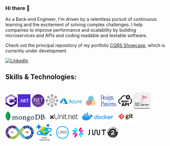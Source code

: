 ### Hi there 👋
As a Back-end Engineer, I'm driven by a relentless pursuit of continuous learning and the excitement of solving complex challenges. I help companies to improve performance and scalability by building microservices and APIs and coding readable and testable software.

Check out the principal repository of my portfolio [CQRS Showcase](https://github.com/reinaldogez/cqrs-showcase), which is currently under development.

[![LinkedIn](https://img.shields.io/badge/LinkedIn-0077B5?style=for-the-badge&logo=linkedin&logoColor=white)](https://www.linkedin.com/in/reinaldogez/)

## Skills & Technologies:
<div style="display: inline_block"><br/>
  <img align="center" height="40" alt="C#" src="images/c_sharp_logo.png" /> 
  <img align="center" height="40" alt=".NET" src="images/.net_logo.png" /> 
  <img align="center" height="40" alt=".NET Core" src="images/.net_core_logo.png" /> 
  <img align="center" height="40" alt="Microservices" src="images/microservices.png" />
  <img align="center" height="20" alt="Microsoft Azure" src="images/microsoft_azure_logo.png" />
  <img align="center" height="50" alt="Domain-driven design" src="images/domain_driven_design.png" />
  <img align="center" height="40" alt="Domain-driven design" src="images/design_patterns_logo.png" />
  <img align="center" height="35" alt="REST APIs" src="images/rest_api_icon.svg" /> 
  <img align="center" height="55" alt="Microsoft SQL Server" src="images/sql_server_logo_white_background.png" />
  <img align="center" height="35" alt="Mongo DB" src="images/mongo_db_logo.png" />
  <img align="center" height="35" alt="xUnit" src="images/xunit_white_background.png" />
  <img align="center" height="25" alt="Docker" src="images/docker_logo.svg" /> 
  <img align="center" height="45" alt="Git" src="images/git.svg" /> 
  <img align="center" height="45" alt="CI/CD" src="images/cicd.svg" /> 
  <img align="center" height="55" alt="Azure Cosmos DB" src="images/azure_cosmos_db.png" /> 
  <img align="center" height="55" alt="LINQ" src="images/linq.png" /> 
  <img align="center" height="35" alt="JWT" src="images/jwt.png" /> 
  <img align="center" height="35" alt="OAuth 2.0" src="images/oauth_2.png" /> 
  
</div>
